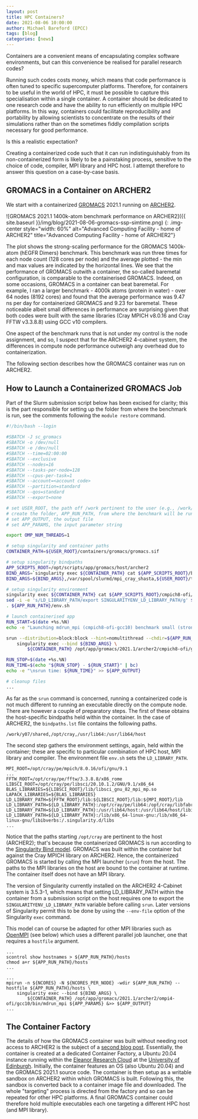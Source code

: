 ```yaml
---
layout: post
title: HPC Containers?
date: 2021-08-06 10:00:00
author: Michael Bareford (EPCC)
tags: [blog] 
categories: [news]
---
```



Containers are a convenient means of encapsulating complex software environments, but can this convenience be realised for parallel research codes?

Running such codes costs money, which means that code performance is often tuned to specific supercomputer platforms. Therefore, for containers to
be useful in the world of HPC, it must be possible to capture this specialisation within a single container. A container should be dedicated to one
research code and have the ability to run efficiently on multiple HPC platforms. In this way, containers could facilitate reproducibility and
portability by allowing scientists to concentrate on the results of their simulations rather than on the sometimes fiddly compilation scripts necessary
for good performance.

Is this a realistic expectation?

Creating a containerized code such that it can run indistinguishably from its non-containerized form is likely to be a painstaking process, sensitive
to the choice of code, compiler, MPI library and HPC host.  I attempt therefore to answer this question on a case-by-case basis.


GROMACS in a Container on ARCHER2
---------------------------------

We start with a containerized [GROMACS](https://www.gromacs.org/) 2021.1 running on [ARCHER2](https://www.archer2.ac.uk/).


![GROMACS 2021.1 1400k-atom benchmark performance on ARCHER2]({{ site.baseurl }}/img/blog/2021-08-06-gromacs-ssp-simtime.png)
{: .img-center style="width: 60%" 
alt="Advanced Computing Facility - home of ARCHER2" 
title="Advanced Computing Facility - home of ARCHER2"}

The plot shows the strong-scaling performance for the GROMACS 1400k-atom (hEGFR Dimers) benchmark. This benchmark was run three times for each node count
(128 cores per node) and the average plotted - the min and max values are indicated by the horizontal lines. We see that the performance of GROMACS outwith
a container, the so-called baremetal configuration, is comparable to the containerised GROMACS. Indeed, on some occasions, GROMACS in a container can beat
baremetal. For example, I ran a larger benchmark - 4000k atoms (protein in water) - over 64 nodes (8192 cores) and found that the average performance was
9.47 ns per day for containerized GROMACS and 9.23 for baremetal. These noticeable albeit small differences in performance are surprising given that both
codes were built with the same libraries (Cray MPICH v8.0.16 and Cray FFTW v3.3.8.8) using GCC v10 compilers.

One aspect of the benchmark runs that is not under my control is the node assignment, and so, I suspect that for the ARCHER2 4-cabinet system, the
differences in compute node performance outweigh any overhead due to containerization.

The following section describes how the GROMACS container was run on ARCHER2.


How to Launch a Containerized GROMACS Job
-----------------------------------------

Part of the Slurm submission script below has been excised for clarity; this is the part responsible for setting up the folder from where the benchmark is run,
see the comments following the `module restore` command.

```bash
#!/bin/bash --login
  
#SBATCH -J sc_gromacs
#SBATCH -o /dev/null
#SBATCH -e /dev/null
#SBATCH --time=02:00:00
#SBATCH --exclusive
#SBATCH --nodes=16
#SBATCH --tasks-per-node=128
#SBATCH --cpus-per-task=1
#SBATCH --account=<account code>
#SBATCH --partition=standard
#SBATCH --qos=standard
#SBATCH --export=none

# set USER_ROOT, the path off /work pertinent to the user (e.g., /work/z19/z19/mrb4cab/)
# create the folder, APP_RUN_PATH, from where the benchmark will be run
# set APP_OUTPUT, the output file
# set APP_PARAMS, the input parameter string

export OMP_NUM_THREADS=1

# setup singularity and container paths
CONTAINER_PATH=${USER_ROOT}/containers/gromacs/gromacs.sif

# setup singularity bindpaths
APP_SCRIPTS_ROOT=/opt/scripts/app/gromacs/host/archer2
BIND_ARGS=`singularity exec ${CONTAINER_PATH} cat ${APP_SCRIPTS_ROOT}/bindpaths.lst`
BIND_ARGS=${BIND_ARGS},/var/spool/slurmd/mpi_cray_shasta,${USER_ROOT}/tests/gromacs

# setup singularity environment
singularity exec ${CONTAINER_PATH} cat ${APP_SCRIPTS_ROOT}/cmpich8-ofi/gcc10/env.sh > ${APP_RUN_PATH}/env.sh
sed -i -e 's/LD_LIBRARY_PATH/export SINGULARITYENV_LD_LIBRARY_PATH/g' ${APP_RUN_PATH}/env.sh
. ${APP_RUN_PATH}/env.sh

# launch containerised app
RUN_START=$(date +%s.%N)
echo -e "Launching mdrun_mpi (cmpich8-ofi-gcc10) benchmark small (strong) over ${SLURM_NNODES} node(s) from within Singularity container.\n" > ${APP_OUTPUT}

srun --distribution=block:block --hint=nomultithread --chdir=${APP_RUN_PATH} \
    singularity exec --bind ${BIND_ARGS} \
        ${CONTAINER_PATH} /opt/app/gromacs/2021.1/archer2/cmpich8-ofi/gcc10/bin/mdrun_mpi ${APP_PARAMS} &>> ${APP_OUTPUT}

RUN_STOP=$(date +%s.%N)
RUN_TIME=$(echo "${RUN_STOP} - ${RUN_START}" | bc)
echo -e "\nsrun time: ${RUN_TIME}" >> ${APP_OUTPUT}

# cleanup files
...
```

As far as the `srun` command is concerned, running a containerized code is not much different to running an executable directly on the compute node.
There are however a couple of preparatory steps. The first of these obtains the host-specific bindpaths held within the container. In the case of
ARCHER2, the `bindpaths.lst` file contains the following paths.

```
/work/y07/shared,/opt/cray,/usr/lib64:/usr/lib64/host
```

The second step gathers the environment settings, again, held within the container; these are specific to particular combination of HPC host,
MPI library and compiler. The environment file `env.sh` sets the `LD_LIBRARY_PATH`.

```
MPI_ROOT=/opt/cray/pe/mpich/8.0.16/ofi/gnu/9.1
...
FFTW_ROOT=/opt/cray/pe/fftw/3.3.8.8/x86_rome
LIBSCI_ROOT=/opt/cray/pe/libsci/20.10.1.2/GNU/9.1/x86_64
BLAS_LIBRARIES=${LIBSCI_ROOT}/lib/libsci_gnu_82_mpi_mp.so
LAPACK_LIBRARIES=${BLAS_LIBRARIES}
LD_LIBRARY_PATH=${FFTW_ROOT}/lib:${LIBSCI_ROOT}/lib:${MPI_ROOT}/lib
LD_LIBRARY_PATH=${LD_LIBRARY_PATH}:/opt/cray/pe/lib64:/opt/cray/libfabric/1.11.0.0.233/lib64
LD_LIBRARY_PATH=${LD_LIBRARY_PATH}:/usr/lib64/host:/usr/lib64/host/libibverbs
LD_LIBRARY_PATH=${LD_LIBRARY_PATH}:/lib/x86_64-linux-gnu:/lib/x86_64-linux-gnu/libibverbs:/.singularity.d/libs
...
```

Notice that the paths starting `/opt/cray` are pertinent to the host (ARCHER2); that's because the containerized GROMACS is run according to the
[Singularity Bind model](https://sylabs.io/guides/3.7/user-guide/mpi.html#bind-model). GROMACS was built within the container but against the Cray
MPICH library on ARCHER2. Hence, the containerized GROMACS is started by calling the MPI launcher (`srun`) from the host. The paths to the MPI
libraries on the host are bound to the container at runtime. The container itself does not have an MPI library.

The version of Singularity currently installed on the ARCHER2 4-Cabinet system is 3.5.3-1, which means that setting LD_LIBRARY_PATH within
the container from a submission script on the host requires one to export the `SINGULARITYENV_LD_LIBRARY_PATH` variable before calling `srun`.
Later versions of Singularity permit this to be done by using the `--env-file` option of the Singularity `exec` command.

This model can of course be adapted for other MPI libraries such as [OpenMPI](https://www.open-mpi.org/) (see below) which uses a different parallel job launcher, one that
requires a `hostfile` argument.

```
...
scontrol show hostnames > ${APP_RUN_PATH}/hosts
chmod a+r ${APP_RUN_PATH}/hosts
...

...
mpirun -n ${NCORES} -N ${NCORES_PER_NODE} -wdir ${APP_RUN_PATH} --hostfile ${APP_RUN_PATH}/hosts \
    singularity exec --bind ${BIND_ARGS} \
        ${CONTAINER_PATH} /opt/app/gromacs/2021.1/archer2/ompi4-ofi/gcc10/bin/mdrun_mpi ${APP_PARAMS} &>> ${APP_OUTPUT}
...
```


The Container Factory
---------------------

The details of how the GROMACS container was built without needing root access to ARCHER2 is the subject of a [second blog post](https://www.archer2.ac.uk/news/2021/08/25/hpc-container-factory.html).
Essentially, the container is created at a dedicated Container Factory, a Ubuntu 20.04 instance running within the [Eleanor Research Cloud](https://www.ed.ac.uk/information-services/computing/computing-infrastructure/cloud-computing-service/researcher-cloud-service-eleanor) at the
[University of Edinburgh](https://www.ed.ac.uk/). Initially, the container features an OS (also Ubuntu 20.04) and the GROMACS 2021.1 source code. The container is then
setup as a writable sandbox on ARCHER2 within which GROMACS is built. Following this, the sandbox is converted back to a container image file and
downloaded. The whole "targeting" process is directed from the factory and so can be repeated for other HPC platforms. A final GROMACS container
could therefore hold multiple executables each one targeting a different HPC host (and MPI library).

